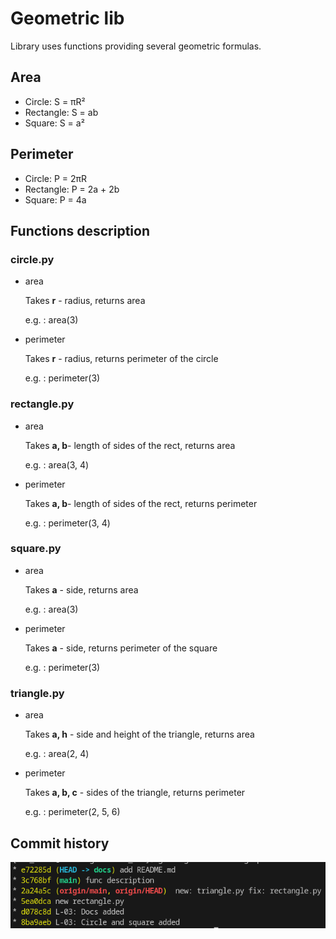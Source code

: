 # Geometric lib
Library uses functions providing several geometric formulas.
## Area
- Circle: S = πR²
- Rectangle: S = ab
- Square: S = a²

## Perimeter
- Circle: P = 2πR
- Rectangle: P = 2a + 2b
- Square: P = 4a

## Functions description
### circle.py
- area

   Takes <b>r</b> - radius, returns area
   
   e.g. : area(3)
- perimeter

   Takes <b>r</b>  - radius, returns perimeter of the circle

   e.g. : perimeter(3)
### rectangle.py
- area

  Takes <b>a, b</b>- length of sides of the rect, returns area

  e.g. : area(3, 4)

- perimeter

    Takes <b>a, b</b>- length of sides of the rect, returns perimeter

    e.g. : perimeter(3, 4)

### square.py

- area
    
    Takes <b>a</b> - side, returns area
   
   e.g. : area(3)
- perimeter

   Takes <b>a</b>  - side, returns perimeter of the square

   e.g. : perimeter(3)

### triangle.py

- area
    
    Takes <b>a, h</b> - side and height of the triangle, returns area

    e.g. : area(2, 4)

- perimeter

    Takes <b>a, b, c</b> - sides of the triangle, returns perimeter

    e.g. : perimeter(2, 5, 6)

## Commit history
![Alt text](image-1.png)